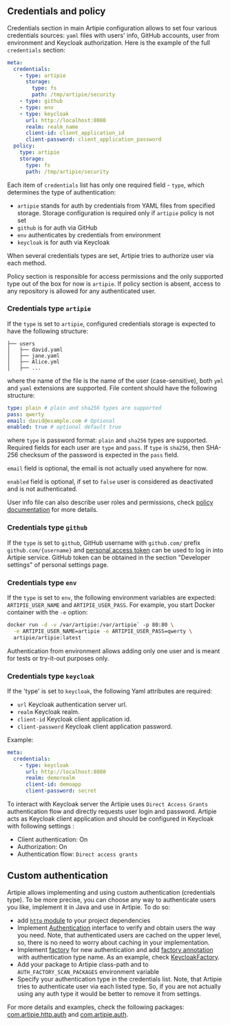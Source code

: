 ## Credentials and policy

Credentials section in main Artipie configuration allows to set four various credentials sources:
`yaml` files with users' info, GitHub accounts, user from environment and Keycloak authorization. 
Here is the example of the full `credentials` section: 

```yaml
meta:
  credentials:
    - type: artipie
      storage: 
        type: fs
        path: /tmp/artipie/security
    - type: github
    - type: env
    - type: keycloak
      url: http://localhost:8080
      realm: realm_name
      client-id: client_application_id
      client-password: client_application_password
  policy:
    type: artipie
    storage:
      type: fs
      path: /tmp/artipie/security
```
Each item of `credentials` list has only one required field - `type`, which determines the type of
authentication:
- `artipie` stands for auth by credentials from YAML files from specified storage. Storage configuration
is required only if `artipie` policy is not set
- `github` is for auth via GitHub
- `env` authenticates by credentials from environment
- `keycloak` is for auth via Keycloak

When several credentials types are set, Artipie tries to authorize user via each method.

Policy section is responsible for access permissions and the only supported type out of the box 
for now is `artipie`. If policy section is absent, access to any repository is allowed for any 
authenticated user.

### Credentials type `artipie`

If the `type` is set to `artipie`, configured credentials storage is expected to have the following structure:
```
├── users
│   ├── david.yaml
│   ├── jane.yaml
│   ├── Alice.yml
│   ├── ...
```
where the name of the file is the name of the user (case-sensitive), both `yml` and `yaml` extensions are
supported. File content should have the following structure:
```yaml
type: plain # plain and sha256 types are supported
pass: qwerty
email: david@example.com # Optional
enabled: true # optional default true
```
where `type` is password format: `plain` and `sha256` types are supported. Required fields for each 
user are `type` and `pass`. If `type` is `sha256`, then SHA-256 checksum of the password is expected 
in the `pass` field.

`email` field is optional, the email is not actually used anywhere for now.

`enabled` field is optional, if set to `false` user is considered as deactivated and is not authenticated.

User info file can also describe user roles and permissions, check [policy documentation](./Configuration-Policy) for more details.

### Credentials type `github`

If the `type` is set to `github`, GitHub username with `github.com/` prefix `github.com/{username}` 
and [personal access token](https://docs.github.com/en/authentication/keeping-your-account-and-data-secure/creating-a-personal-access-token) 
can be used to log in into Artipie service. GitHub token can be obtained in the section 
"Developer settings" of personal settings page.

### Credentials type `env`

If the `type` is set to `env`, the following environment variables are expected:
`ARTIPIE_USER_NAME` and `ARTIPIE_USER_PASS`. For example, you start
Docker container with the `-e` option:

```bash
docker run -d -v /var/artipie:/var/artipie` -p 80:80 \
  -e ARTIPIE_USER_NAME=artipie -e ARTIPIE_USER_PASS=qwerty \
  artipie/artipie:latest
```

Authentication from environment allows adding only one user and is meant for tests or try-it-out 
purposes only.

### Credentials type `keycloak`

If the 'type' is set to `keycloak`, the following Yaml attributes are required:
* `url` Keycloak authentication server url.
* `realm` Keycloak realm.
* `client-id` Keycloak client application id.
* `client-password` Keycloak client application password.

Example:
```yaml
meta:
  credentials:
    - type: keycloak
      url: http://localhost:8080
      realm: demorealm
      client-id: demoapp
      client-password: secret
```

To interact with Keycloak server the Artipie uses `Direct Access Grants` authentication flow 
and directly requests user login and password. 
Artipie acts as Keycloak client application and should be configured in Keycloak with following settings :
* Client authentication: On
* Authorization: On
* Authentication flow: `Direct access grants`

## Custom authentication

Artipie allows implementing and using custom authentication (credentials type). To be more precise,
you can choose any way to authenticate users you like, implement it in Java and use in Artipie. To do
so:

- add [`http` module](https://github.com/artipie/http) to your project dependencies 
- Implement [Authentication](https://github.com/artipie/http/blob/master/src/main/java/com/artipie/http/auth/Authentication.java) interface 
to verify and obtain users the way you need. Note, that authenticated users are cached on the upper level,
so, there is no need to worry about caching in your implementation.
- Implement [factory](https://github.com/artipie/http/blob/master/src/main/java/com/artipie/http/auth/AuthFactory.java) for new authentication
and add [factory annotation](https://github.com/artipie/http/blob/master/src/main/java/com/artipie/http/auth/ArtipieAuthFactory.java) 
with authentication type name. As an example, check [KeycloakFactory](https://github.com/artipie/artipie/blob/master/src/main/java/com/artipie/auth/AuthFromKeycloakFactory.java).
- Add your package to Artipie class-path and to `AUTH_FACTORY_SCAN_PACKAGES` environment variable
- Specify your authentication type in the credentials list. Note, that Artipie tries to authenticate 
user via each listed type. So, if you are not actually using any auth type it would be better 
to remove it from settings.

For more details and examples, check the following packages: [com.artipie.http.auth](https://github.com/artipie/http/tree/master/src/main/java/com/artipie/http/auth) 
and [com.artipie.auth](https://github.com/artipie/artipie/tree/master/src/main/java/com/artipie/auth).